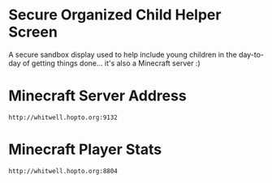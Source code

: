 # Secure Organized Child Helper Screen
A secure sandbox display used to help include young children in the day-to-day of getting things done... it's also a Minecraft server :)

# Minecraft Server Address
`http://whitwell.hopto.org:9132`

# Minecraft Player Stats
`http://whitwell.hopto.org:8804`
